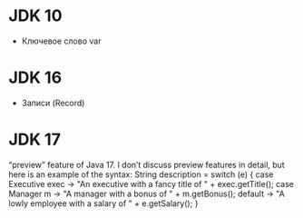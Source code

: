 # JDK 10

* Ключевое слово var

# JDK 16

* Записи (Record)



# JDK 17

“preview” feature of Java 17. I don’t discuss preview features in detail, but here is an example of the syntax: String description = switch (e) { case Executive exec -> "An executive with a fancy title of " + exec.getTitle(); case Manager m -> "A manager with a bonus of " + m.getBonus(); default -> "A lowly employee with a salary of " + e.getSalary(); }